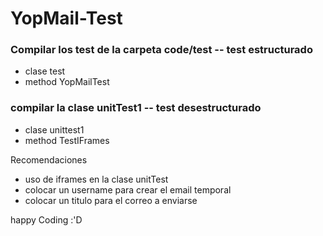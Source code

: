 # YopMail-Test

### Compilar los test de la carpeta code/test -- test estructurado
- clase test
- method YopMailTest

### compilar la clase unitTest1 -- test desestructurado
- clase unittest1
- method TestIFrames


Recomendaciones

- uso de iframes en la clase unitTest
- colocar un username para crear el email temporal
- colocar un titulo para el correo a enviarse

happy Coding :'D
